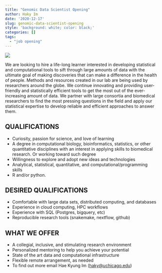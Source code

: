 ```yaml
---
title: "Genomic Data Scientist Opening"
author: Haky Im
date: '2020-12-17'
slug: genomic-data-scientist-opening
style: 'background: white; color: black;'
categories: []
tags:
  - "job opening"
---
```


![](https://uchicago.box.com/shared/static/vjyf1k64s0gbik9krjipnyc93zmjestg.png)

<!-- # Genomic Data Scientist / Scientific Programmer Position -->

We are looking to hire a life-long learner interested in developing statistical and computational tools to sift through large amounts of data with the ultimate goal of making discoveries that can make a difference in the health of people.
Methods and resources created in our lab are being used by researchers around the globe. We continue innovating and providing user-friendly and statistically efficient tools to get the most out of the ever-increasing amount of data.
We partner with large consortia and biomedical researchers to find the most pressing questions in the field and apply our statistical expertise to develop reliable and efficient approaches to answer them.

## QUALIFICATIONS

- Curiosity, passion for science, and love of learning
- A degree in computational biology, bioinformatics, statistics, or other quantitative disciplines with an interest in applying skills to biomedical research. Or working toward such degree
- Willingness to explore and adopt new ideas and technologies
- Analytical, statistical, quantitative, and computational/programming skills
- R and/or python.

## DESIRED QUALIFICATIONS

- Comfortable with large data sets, distributed computing, and databases
- Experience in cloud computing, HPC workflows
- Experience with SQL (Postgres, bigquery, etc)
- Reproducible research tools (snakemake, nextflow, github)

## WHAT WE OFFER

- A collegial, inclusive, and stimulating research environment
- Personalized mentoring to help you achieve your potential
- State of the art data and computational infrastructure
- Flexible remote arrangement, as needed
- To find out more email Hae Kyung Im (haky@uchicago.edu)
